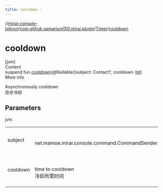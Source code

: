 ```yaml
---
title: cooldown -
---
```

//[mirai-console-lolicon](../../../index.md)/[com.github.samarium150.mirai.plugin](../index.md)/[Timer](index.md)/[cooldown](cooldown.md)



# cooldown  
[jvm]  
Content  
suspend fun [cooldown](cooldown.md)(@Nullable()subject: Contact?, cooldown: [Int](https://kotlinlang.org/api/latest/jvm/stdlib/kotlin/-int/index.html))  
More info  


Asynchronously cooldown <br> 异步冷却



## Parameters  
  
jvm  
  
| | |
|---|---|
| <a name="com.github.samarium150.mirai.plugin/Timer/cooldown/#net.mamoe.mirai.contact.Contact?#kotlin.Int/PointingToDeclaration/"></a>subject| <a name="com.github.samarium150.mirai.plugin/Timer/cooldown/#net.mamoe.mirai.contact.Contact?#kotlin.Int/PointingToDeclaration/"></a><br><br>net.mamoe.mirai.console.command.CommandSender.subject<br><br>|
| <a name="com.github.samarium150.mirai.plugin/Timer/cooldown/#net.mamoe.mirai.contact.Contact?#kotlin.Int/PointingToDeclaration/"></a>cooldown| <a name="com.github.samarium150.mirai.plugin/Timer/cooldown/#net.mamoe.mirai.contact.Contact?#kotlin.Int/PointingToDeclaration/"></a><br><br>time to cooldown <br> 冷却所需时间<br><br>|
  
  



